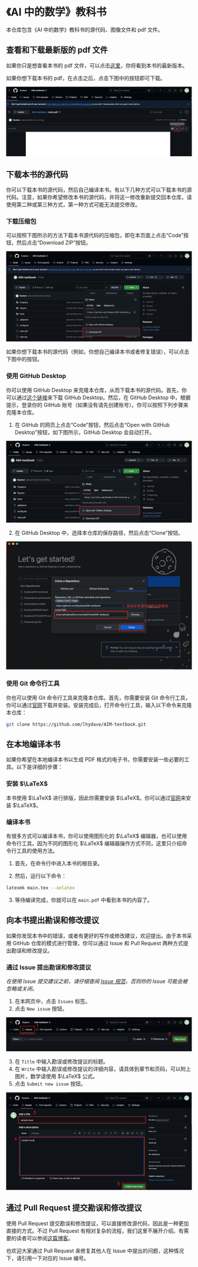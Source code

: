 # 《AI 中的数学》教科书

本仓库包含《AI 中的数学》教科书的源代码、图像文件和 pdf 文件。

## 查看和下载最新版的 pdf 文件

如果你只是想查看本书的 pdf 文件，可以点击[这里](https://github.com/lhydave/AIM-textbook/blob/master/main.pdf)，你将看到本书的最新版本。

如果你想下载本书的 pdf，在点击之后，点击下图中的按钮即可下载。

![image](readme-img/download-pdf.png)

## 下载本书的源代码

你可以下载本书的源代码，然后自己编译本书。有以下几种方式可以下载本书的源代码。注意，如果你希望修改本书的源代码，并将这一修改重新提交回本仓库，请使用第二种或第三种方式，第一种方式可能无法提交修改。

### 下载压缩包

可以按照下图所示的方法下载本书源代码的压缩包，即在本页面上点击“Code”按钮，然后点击“Download ZIP”按钮。

![image](readme-img/download-zip.png)

如果你想下载本书的源代码（例如，你想自己编译本书或者修复错误），可以点击下图中的按钮。

### 使用 GitHub Desktop

你可以使用 GitHub Desktop 来克隆本仓库，从而下载本书的源代码。首先，你可以通过[这个链接](https://github.com/apps/desktop)来下载 GitHub Desktop。然后，在 GitHub Desktop 中，根据提示，登录你的 GitHub 账号（如果没有请先创建账号）。你可以按照下列步骤来克隆本仓库。

1. 在 GitHub 的网页上点击“Code”按钮，然后点击“Open with GitHub Desktop”按钮，如下图所示，GitHub Desktop 会自动打开。

![image](readme-img/download-desktop-1.png)

2. 在 GitHub Desktop 中，选择本仓库的保存路径，然后点击“Clone”按钮。

![image](readme-img/download-desktop-2.png)

### 使用 Git 命令行工具

你也可以使用 Git 命令行工具来克隆本仓库。首先，你需要安装 Git 命令行工具，你可以通过[官网](https://git-scm.com/downloads)下载并安装。安装完成后，打开命令行工具，输入以下命令来克隆本仓库：

```bash
git clone https://github.com/lhydave/AIM-textbook.git
```

## 在本地编译本书

如果你希望在本地编译本书以生成 PDF 格式的电子书，你需要安装一些必要的工具。以下是详细的步骤：

### 安装 $\LaTeX$

本书使用 $\LaTeX$ 进行排版，因此你需要安装 $\LaTeX$。你可以通过[官网](https://www.latex-project.org/get/#tex-distributions)来安装 $\LaTeX$。

### 编译本书

有很多方式可以编译本书，你可以使用图形化的 $\LaTeX$ 编辑器，也可以使用命令行工具。因为不同的图形化 $\LaTeX$ 编辑器操作方式不同，这里只介绍命令行工具的使用方法。

1. 首先，在命令行中进入本书的根目录。

2. 然后，运行以下命令：
```bash
latexmk main.tex --xelatex
```

3. 等待编译完成，你就可以在 `main.pdf` 中看到本书的内容了。

## 向本书提出勘误和修改提议

如果你发现本书中的错误，或者有更好的写作或修改建议，欢迎提出。由于本书采用 GitHub 仓库的模式进行管理，你可以通过 Issue 和 Pull Request 两种方式提出勘误和修改提议。

### 通过 Issue 提出勘误和修改提议

*在使用 Issue 提交建议之前，请仔细查阅 [Issue 规范](issue-format.md)，否则你的 Issue 可能会被忽略或关闭。*

1. 在本网页中，点击 `Issues` 标签。
2. 点击 `New issue` 按钮。

![image](readme-img/issue-1.png)

3. 在 `Title` 中输入勘误或修改提议的标题。
4. 在 `Write` 中输入勘误或修改提议的详细内容，请具体到章节和页码，可以附上图片，数学请使用 $\LaTeX$ 公式。
5. 点击 `Submit new issue` 按钮。

![image](readme-img/issue-2.png)

## 通过 Pull Request 提交勘误和修改提议

使用 Pull Request 提交勘误和修改提议，可以直接修改源代码，因此是一种更加直接的方式。不过 Pull Request 有相对复杂的流程，我们这里不展开介绍。有需要的读者可以参阅[这篇博客](https://blog.csdn.net/m0_62993379/article/details/144177777)。

也欢迎大家通过 Pull Request 来修复其他人在 Issue 中提出的问题，这种情况下，请引用一下对应的 Issue 编号。